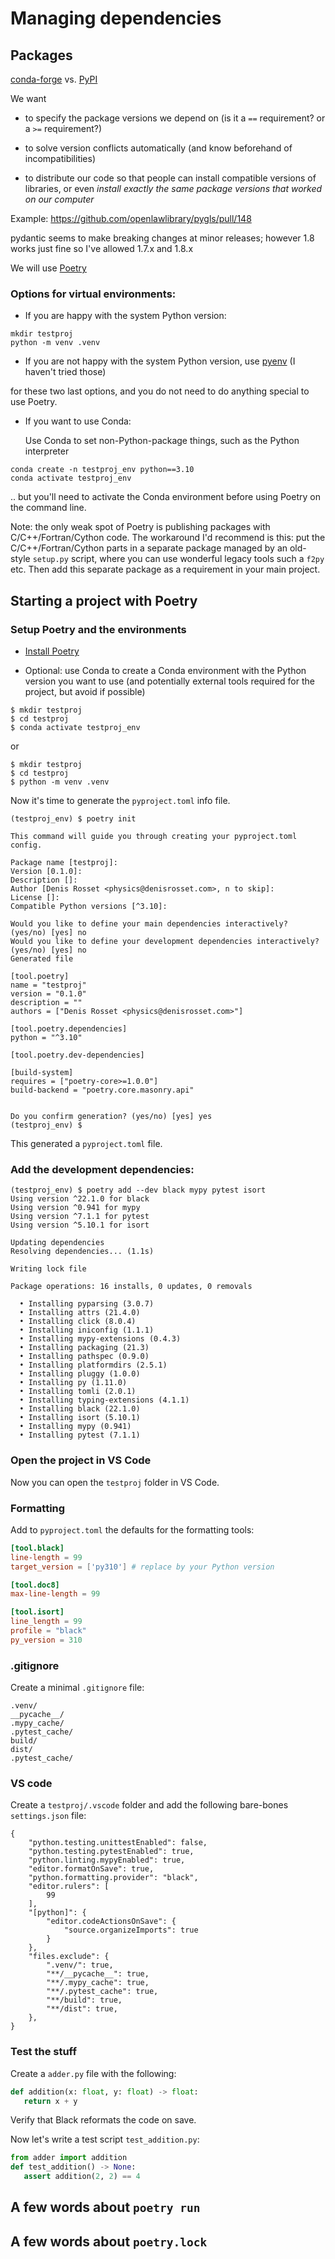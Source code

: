# Managing dependencies

## Packages 

[conda-forge](conda-forge.org)  vs. [PyPI](pypi.org)

We want

- to specify the package versions we depend on (is it a `==` requirement? or a `>=` requirement?)

- to solve version conflicts automatically (and know beforehand of incompatibilities)

- to distribute our code so that people can install compatible versions of libraries, or even *install exactly the same package versions that worked on our computer*

Example: https://github.com/openlawlibrary/pygls/pull/148

   pydantic seems to make breaking changes at minor releases; however 1.8 works just fine so I've allowed 1.7.x and 1.8.x


We will use [Poetry](python-poetry.org)

### Options for virtual environments:

- If you are happy with the system Python version:

```
mkdir testproj
python -m venv .venv
```

- If you are not happy with the system Python version, use [pyenv](https://github.com/pyenv/pyenv)
  (I haven't tried those)

for these two last options, and you do not need to do anything special to use Poetry.

- If you want to use Conda:

  Use Conda to set non-Python-package things, such as the Python interpreter

```
conda create -n testproj_env python==3.10
conda activate testproj_env
```

.. but you'll need to activate the Conda environment before using Poetry on the command line.

Note: the only weak spot of Poetry is publishing packages with C/C++/Fortran/Cython code. The workaround I'd recommend is this: put the C/C++/Fortran/Cython parts in a separate package managed by an old-style `setup.py` script, where you can use wonderful legacy tools such a `f2py` etc. Then add this separate package as a requirement in your main project.

## Starting a project with Poetry

### Setup Poetry and the environments

* [Install Poetry](https://python-poetry.org/docs/#installation)

* Optional: use Conda to create a Conda environment with the Python version you want to use (and potentially external tools required for the project, but avoid if possible)

```
$ mkdir testproj
$ cd testproj
$ conda activate testproj_env
```

or

```
$ mkdir testproj
$ cd testproj
$ python -m venv .venv
```

Now it's time to generate the `pyproject.toml` info file.

```
(testproj_env) $ poetry init

This command will guide you through creating your pyproject.toml config.

Package name [testproj]:  
Version [0.1.0]:  
Description []:  
Author [Denis Rosset <physics@denisrosset.com>, n to skip]:  
License []:  
Compatible Python versions [^3.10]:  

Would you like to define your main dependencies interactively? (yes/no) [yes] no
Would you like to define your development dependencies interactively? (yes/no) [yes] no 
Generated file

[tool.poetry]
name = "testproj"
version = "0.1.0"
description = ""
authors = ["Denis Rosset <physics@denisrosset.com>"]

[tool.poetry.dependencies]
python = "^3.10"

[tool.poetry.dev-dependencies]

[build-system]
requires = ["poetry-core>=1.0.0"]
build-backend = "poetry.core.masonry.api"


Do you confirm generation? (yes/no) [yes] yes
(testproj_env) $ 
```

This generated a `pyproject.toml` file.

### Add the development dependencies:

```
(testproj_env) $ poetry add --dev black mypy pytest isort
Using version ^22.1.0 for black
Using version ^0.941 for mypy
Using version ^7.1.1 for pytest
Using version ^5.10.1 for isort

Updating dependencies
Resolving dependencies... (1.1s)

Writing lock file

Package operations: 16 installs, 0 updates, 0 removals

  • Installing pyparsing (3.0.7)
  • Installing attrs (21.4.0)
  • Installing click (8.0.4)
  • Installing iniconfig (1.1.1)
  • Installing mypy-extensions (0.4.3)
  • Installing packaging (21.3)
  • Installing pathspec (0.9.0)
  • Installing platformdirs (2.5.1)
  • Installing pluggy (1.0.0)
  • Installing py (1.11.0)
  • Installing tomli (2.0.1)
  • Installing typing-extensions (4.1.1)
  • Installing black (22.1.0)
  • Installing isort (5.10.1)
  • Installing mypy (0.941)
  • Installing pytest (7.1.1)
```

### Open the project in VS Code

Now you can open the `testproj` folder in VS Code.

### Formatting

Add to `pyproject.toml` the defaults for the formatting tools:

```toml
[tool.black]
line-length = 99
target_version = ['py310'] # replace by your Python version

[tool.doc8]
max-line-length = 99

[tool.isort]
line_length = 99
profile = "black"
py_version = 310
```

### .gitignore

Create a minimal `.gitignore` file:

```
.venv/
__pycache__/
.mypy_cache/
.pytest_cache/
build/
dist/
.pytest_cache/
```

### VS code

Create a `testproj/.vscode` folder and add the following bare-bones `settings.json` file:

```
{
    "python.testing.unittestEnabled": false,
    "python.testing.pytestEnabled": true,
    "python.linting.mypyEnabled": true,
    "editor.formatOnSave": true,
    "python.formatting.provider": "black",
    "editor.rulers": [
        99
    ],
    "[python]": {
        "editor.codeActionsOnSave": {
            "source.organizeImports": true
        }
    },
    "files.exclude": {
        ".venv/": true,
        "**/__pycache__": true,
        "**/.mypy_cache": true,
        "**/.pytest_cache": true,
        "**/build": true,
        "**/dist": true,
    },
}
```

### Test the stuff

Create a `adder.py` file with the following:

```python
def addition(x: float, y: float) -> float:
   return x + y
```

Verify that Black reformats the code on save.

Now let's write a test script `test_addition.py`:

```python
from adder import addition
def test_addition() -> None:
   assert addition(2, 2) == 4
```
## A few words about `poetry run`

## A few words about `poetry.lock`


